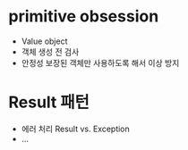 # primitive obsession
- Value object
- 객체 생성 전 검사
- 안정성 보장된 객체만 사용하도록 해서 이상 방지


# Result 패턴
- 에러 처리 Result vs. Exception
- ...
